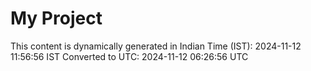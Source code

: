 # My Project

This content is dynamically generated in Indian Time (IST): 2024-11-12 11:56:56 IST
Converted to UTC: 2024-11-12 06:26:56 UTC
